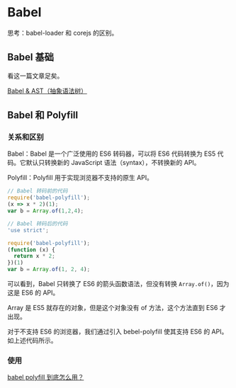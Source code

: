 # Babel

思考：babel-loader 和 corejs 的区别。

## Babel 基础

看这一篇文章足矣。

[Babel & AST（抽象语法树）](https://juejin.cn/post/7045496002614132766)

## Babel 和 Polyfill 

### 关系和区别

Babel：Babel 是一个广泛使用的 ES6 转码器，可以将 ES6 代码转换为 ES5 代码。它默认只转换新的 JavaScript 语法（syntax），不转换新的 API。

Polyfill：Polyfill 用于实现浏览器不支持的原生 API。

```js
// Babel 转码前的代码
require('babel-polyfill');
(x => x * 2)(1);
var b = Array.of(1,2,4);

// Babel 转码后的代码
'use strict';

require('babel-polyfill');
(function (x) {
  return x * 2;
})(1)
var b = Array.of(1, 2, 4);
```

可以看到，Babel 只转换了 ES6 的箭头函数语法，但没有转换 `Array.of()`，因为这是 ES6 的 API。

Array 是 ES5 就存在的对象，但是这个对象没有 of 方法，这个方法直到 ES6 才出现。

对于不支持 ES6 的浏览器，我们通过引入 bebel-polyfill 使其支持 ES6 的 API。如上述代码所示。

### 使用

[babel polyfill 到底怎么用？](https://juejin.cn/post/6844904063402770439)